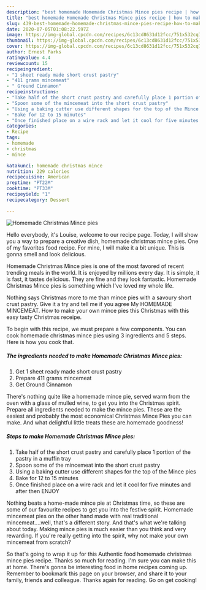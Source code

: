 ```yaml
---
description: "best homemade Homemade Christmas Mince pies recipe | how to make homemade Homemade Christmas Mince pies"
title: "best homemade Homemade Christmas Mince pies recipe | how to make homemade Homemade Christmas Mince pies"
slug: 439-best-homemade-homemade-christmas-mince-pies-recipe-how-to-make-homemade-homemade-christmas-mince-pies
date: 2020-07-05T01:08:22.597Z
image: https://img-global.cpcdn.com/recipes/6c13cd8631d12fcc/751x532cq70/homemade-christmas-mince-pies-recipe-main-photo.jpg
thumbnail: https://img-global.cpcdn.com/recipes/6c13cd8631d12fcc/751x532cq70/homemade-christmas-mince-pies-recipe-main-photo.jpg
cover: https://img-global.cpcdn.com/recipes/6c13cd8631d12fcc/751x532cq70/homemade-christmas-mince-pies-recipe-main-photo.jpg
author: Ernest Parks
ratingvalue: 4.4
reviewcount: 15
recipeingredient:
- "1 sheet ready made short crust pastry"
- "411 grams mincemeat"
- " Ground Cinnamon"
recipeinstructions:
- "Take half of the short crust pastry and carefully place 1 portion of the pastry in a muffin tray"
- "Spoon some of the mincemeat into the short crust pastry"
- "Using a baking cutter use different shapes for the top of the Mince pies"
- "Bake for 12 to 15 minutes"
- "Once finished place on a wire rack and let it cool for five minutes and after then ENJOY"
categories:
- Recipe
tags:
- homemade
- christmas
- mince

katakunci: homemade christmas mince 
nutrition: 229 calories
recipecuisine: American
preptime: "PT22M"
cooktime: "PT33M"
recipeyield: "1"
recipecategory: Dessert

---
```



![Homemade Christmas Mince pies](https://img-global.cpcdn.com/recipes/6c13cd8631d12fcc/751x532cq70/homemade-christmas-mince-pies-recipe-main-photo.jpg)

Hello everybody, it's Louise, welcome to our recipe page. Today, I will show you a way to prepare a creative dish, homemade christmas mince pies. One of my favorites food recipe. For mine, I will make it a bit unique. This is gonna smell and look delicious.

Homemade Christmas Mince pies is one of the most favored of recent trending meals in the world. It is enjoyed by millions every day. It is simple, it is fast, it tastes delicious. They are fine and they look fantastic. Homemade Christmas Mince pies is something which I've loved my whole life.

Nothing says Christmas more to me than mince pies with a savoury short crust pastry. Give it a try and tell me if you agree My HOMEMADE MINCEMEAT. How to make your own mince pies this Christmas with this easy tasty Christmas receipe.


To begin with this recipe, we must prepare a few components. You can cook homemade christmas mince pies using 3 ingredients and 5 steps. Here is how you cook that.

<!--inarticleads1-->

##### The ingredients needed to make Homemade Christmas Mince pies:

1. Get 1 sheet ready made short crust pastry
1. Prepare 411 grams mincemeat
1. Get  Ground Cinnamon


There&#39;s nothing quite like a homemade mince pie, served warm from the oven with a glass of mulled wine, to get you into the Christmas spirit. Prepare all ingredients needed to make the mince pies. These are the easiest and probably the most economical Christmas Mince Pies you can make. And what delightful little treats these are.homemade goodness! 

<!--inarticleads2-->

##### Steps to make Homemade Christmas Mince pies:

1. Take half of the short crust pastry and carefully place 1 portion of the pastry in a muffin tray
1. Spoon some of the mincemeat into the short crust pastry
1. Using a baking cutter use different shapes for the top of the Mince pies
1. Bake for 12 to 15 minutes
1. Once finished place on a wire rack and let it cool for five minutes and after then ENJOY


Nothing beats a home-made mince pie at Christmas time, so these are some of our favourite recipes to get you into the festive spirit. Homemade mincemeat pies on the other hand made with real traditional mincemeat….well, that&#39;s a different story. And that&#39;s what we&#39;re talking about today. Making mince pies is much easier than you think and very rewarding. If you&#39;re really getting into the spirit, why not make your own mincemeat from scratch? 

So that's going to wrap it up for this Authentic food homemade christmas mince pies recipe. Thanks so much for reading. I'm sure you can make this at home. There's gonna be interesting food in home recipes coming up. Remember to bookmark this page on your browser, and share it to your family, friends and colleague. Thanks again for reading. Go on get cooking!
